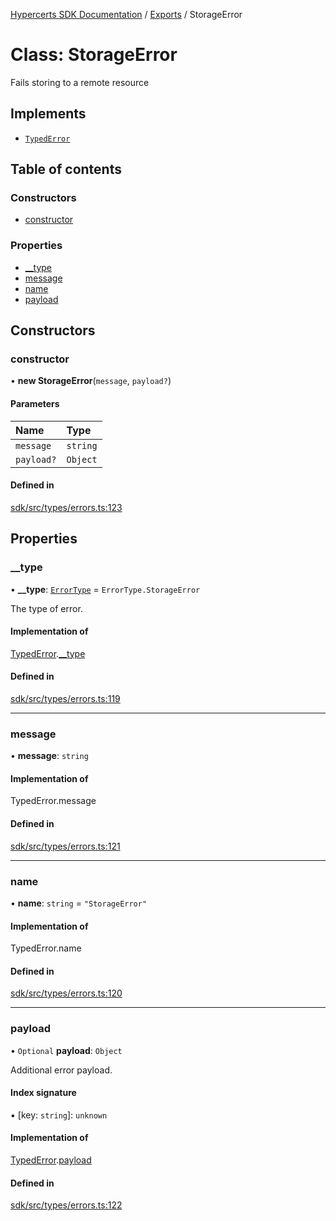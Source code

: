 [Hypercerts SDK Documentation](../README.md) / [Exports](../modules.md) / StorageError

# Class: StorageError

Fails storing to a remote resource

## Implements

- [`TypedError`](../interfaces/TypedError.md)

## Table of contents

### Constructors

- [constructor](StorageError.md#constructor)

### Properties

- [\_\_type](StorageError.md#__type)
- [message](StorageError.md#message)
- [name](StorageError.md#name)
- [payload](StorageError.md#payload)

## Constructors

### constructor

• **new StorageError**(`message`, `payload?`)

#### Parameters

| Name       | Type     |
| :--------- | :------- |
| `message`  | `string` |
| `payload?` | `Object` |

#### Defined in

[sdk/src/types/errors.ts:123](https://github.com/Network-Goods/hypercerts/blob/721e383/sdk/src/types/errors.ts#L123)

## Properties

### \_\_type

• **\_\_type**: [`ErrorType`](../enums/internal.ErrorType.md) = `ErrorType.StorageError`

The type of error.

#### Implementation of

[TypedError](../interfaces/TypedError.md).[\_\_type](../interfaces/TypedError.md#__type)

#### Defined in

[sdk/src/types/errors.ts:119](https://github.com/Network-Goods/hypercerts/blob/721e383/sdk/src/types/errors.ts#L119)

---

### message

• **message**: `string`

#### Implementation of

TypedError.message

#### Defined in

[sdk/src/types/errors.ts:121](https://github.com/Network-Goods/hypercerts/blob/721e383/sdk/src/types/errors.ts#L121)

---

### name

• **name**: `string` = `"StorageError"`

#### Implementation of

TypedError.name

#### Defined in

[sdk/src/types/errors.ts:120](https://github.com/Network-Goods/hypercerts/blob/721e383/sdk/src/types/errors.ts#L120)

---

### payload

• `Optional` **payload**: `Object`

Additional error payload.

#### Index signature

▪ [key: `string`]: `unknown`

#### Implementation of

[TypedError](../interfaces/TypedError.md).[payload](../interfaces/TypedError.md#payload)

#### Defined in

[sdk/src/types/errors.ts:122](https://github.com/Network-Goods/hypercerts/blob/721e383/sdk/src/types/errors.ts#L122)
